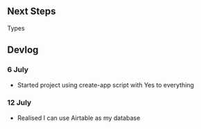 ## Next Steps

Types

## Devlog

### 6 July

- Started project using create-app script with Yes to everything

### 12 July

- Realised I can use Airtable as my database
